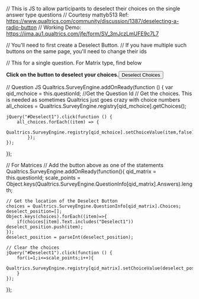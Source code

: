 // This is JS to allow participants to deselect their choices on the single answer type questions
// Courtesy mattyb513 Ref: https://www.qualtrics.com/community/discussion/1387/deselecting-a-radio-button
// Working Demo: https://iima.au1.qualtrics.com/jfe/form/SV_3mJczLmUFE9c7L7


// You'll need to first create a Deselect Button. 
// If you have multiple such buttons on the same page, you'll need to change their ids



// This for a single question. For Matrix type, find below

<div>
    <b>Click on the button to deselect your choices.</b><button id="Deselect1">Deselect Choices</button>
</div>



// Question JS
Qualtrics.SurveyEngine.addOnReady(function () {
	var qid_mchoice = this.questionId; //Get the Question Id
	// Get the choices. This is needed as sometimes Qualtrics just goes crazy with choice numbers
	all_choices = Qualtrics.SurveyEngine.registry[qid_mchoice].getChoices();

	jQuery("#Deselect1").click(function () {
		all_choices.forEach((item) => {
			Qualtrics.SurveyEngine.registry[qid_mchoice].setChoiceValue(item,false);
			});
	});
});




// For Matrices
// Add the button above as one of the statements
Qualtrics.SurveyEngine.addOnReady(function(){
    qid_matrix = this.questionId;
    scale_points = Object.keys(Qualtrics.SurveyEngine.QuestionInfo[qid_matrix].Answers).length;

    // Get the location of the Deselect Button
    choices = Qualtrics.SurveyEngine.QuestionInfo[qid_matrix].Choices;
    deselect_position=[];
    Object.keys(choices).forEach((item)=>{
        if(choices[item].Text.includes("Deselect1")) deselect_position.push(item);
    });
    deselect_position = parseInt(deselect_position);

    // Clear the choices
    jQuery("#Deselect1").click(function () {
        for(i=1;i<=scale_points;i++){
            Qualtrics.SurveyEngine.registry[qid_matrix].setChoiceValue(deselect_position,i,false);
        }
    });
});